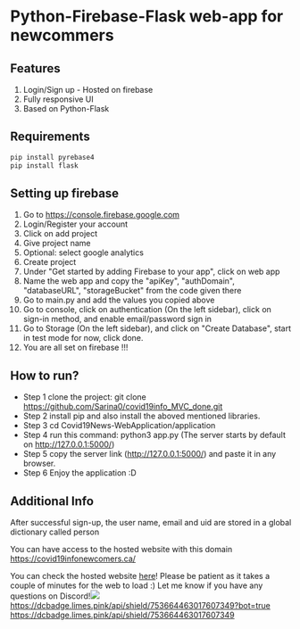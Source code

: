 # Python-Firebase-Flask web-app for newcommers

## Features
1) Login/Sign up - Hosted on firebase
2) Fully responsive UI
3) Based on Python-Flask

## Requirements
```bash
pip install pyrebase4
pip install flask
```

## Setting up firebase

1) Go to https://console.firebase.google.com
2) Login/Register your account
3) Click on add project
4) Give project name
5) Optional: select google analytics
6) Create project
7) Under "Get started by adding Firebase to your app", click on web app
8) Name the web app and copy the "apiKey", "authDomain", "databaseURL", "storageBucket" from the code given there
9) Go to main.py and add the values you copied above
10) Go to console, click on authentication (On the left sidebar), click on sign-in method, and enable email/password sign in
11) Go to Storage (On the left sidebar), and click on "Create Database", start in test mode for now, click done.
12) You are all set on firebase !!!

## How to run?

- Step 1 clone the project: git clone https://github.com/Sarina0/covid19info_MVC_done.git
- Step 2 install pip and also install the aboved mentioned libraries.
- Step 3 cd Covid19News-WebApplication/application
- Step 4 run this command: python3 app.py  (The server starts by default on http://127.0.0.1:5000/)
- Step 5 copy the server link (http://127.0.0.1:5000/) and paste it in any browser.
- Step 6 Enjoy the application :D 


## Additional Info



After successful sign-up, the user name, email and uid are stored in a global dictionary called person

You can have access to the hosted website with this domain https://covid19infonewcomers.ca/ 

You can check the hosted website [here](https://covidweb-flask-1.onrender.com/)!
Please be patient as it takes a couple of minutes for the web to load :)
Let me know if you have any questions on Discord!![](https://dcbadge.limes.pink/api/shield/753664463017607349?bot=true)
https://dcbadge.limes.pink/api/shield/753664463017607349?bot=true
https://dcbadge.limes.pink/api/shield/753664463017607349
